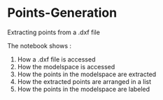 # Points-Generation
Extracting points from a .dxf file

The notebook shows : 
1) How a .dxf file is accessed 
2) How the modelspace is accessed 
3) How the points in the modelspace are extracted 
4) How the extracted points are arranged in a list 
5) How the points in the modelspace are labeled
